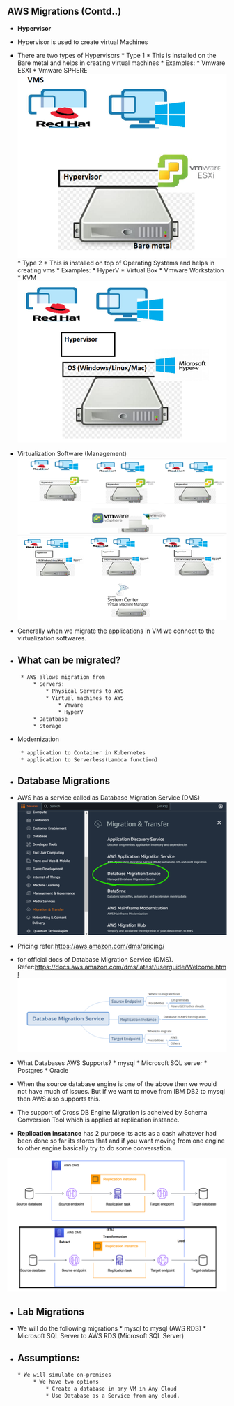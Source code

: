 ## AWS Migrations (Contd..)

* __Hypervisor__

* Hypervisor is used to create virtual Machines
* There are two types of Hypervisors
      * Type 1
           * This is installed on the Bare metal and helps in creating virtual machines
           * Examples:
                 * Vmware ESXI
                 * Vmware SPHERE 
                  ![preview](images/9.png)
      * Type 2
           * This is installed on top of Operating Systems and helps in creating vms
           * Examples:
                 * HyperV
                 * Virtual Box
                 * Vmware Workstation
                 * KVM
                  ![preview](images/10.png)
* Virtualization Software (Management)
![preview](images/11.png)
![preview](images/12.png)
* Generally when we migrate the applications in VM we connect to the virtualization softwares.
* ## What can be migrated?
       * AWS allows migration from
           * Servers:
               * Physical Servers to AWS
               * Virtual machines to AWS
                   * Vmware
                   * HyperV
           * Datatbase
           * Storage 
* Modernization
     ```
      * application to Container in Kubernetes
      * application to Serverless(Lambda function)
     ```

* ## Database Migrations
* AWS has a service called as Database Migration Service (DMS)
![preview](images/13.png)
* Pricing refer:https://aws.amazon.com/dms/pricing/
* for official docs of Database Migration Service (DMS). Refer:https://docs.aws.amazon.com/dms/latest/userguide/Welcome.html
![preview](images/14.png)  

* What Databases AWS Supports?
      * mysql
      * Microsoft SQL server 
      * Postgres
      * Oracle
* When the source database engine is one of the above then we would not have much of issues. But if we want to move from IBM DB2 to mysql then AWS also supports this.
  
* The support of Cross DB Engine Migration is acheived by Schema Conversion Tool which is applied at replication instance.
  
* __Replication insatance__ has 2 purpose its acts as a cash whatever had been done so far its stores that and if you want moving from one engine to other engine basically try to do some conversation. 
  
![preview](images/15.png)
* ## Lab Migrations
* We will do the following migrations
      * mysql to mysql (AWS RDS)
      * Microsoft SQL Server to AWS RDS (Microsoft SQL Server)
* ## Assumptions:
      * We will simulate on-premises
           * We have two options
               * Create a database in any VM in Any Cloud
               * Use Database as a Service from any cloud.
   
##
